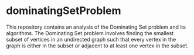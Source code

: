 # dominatingSetProblem
This repository contains an analysis of the Dominating Set problem and its algorithms. The Dominating Set problem involves finding the smallest subset of vertices in an undirected graph such that every vertex in the graph is either in the subset or adjacent to at least one vertex in the subset.
